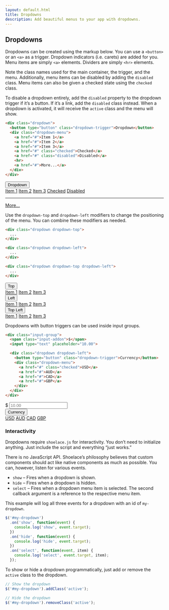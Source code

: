 ```yaml
---
layout: default.html
title: Dropdowns
description: Add beautiful menus to your app with dropdowns.
---
```


## Dropdowns

Dropdowns can be created using the markup below. You can use a `<button>` or an `<a>` as a trigger. Dropdown indicators (i.e. carets) are added for you. Menu items are simply `<a>` elements. Dividers are simply `<hr>` elements.

Note the class names used for the main container, the trigger, and the menu. Additionally, menu items can be disabled by adding the `disabled` class. Menu items can also be given a checked state using the `checked` class.

To disable a dropdown entirely, add the `disabled` property to the dropdown trigger if it’s a button. If it’s a link, add the `disabled` class instead. When a dropdown is activated, it will receive the `active` class and the menu will show.

```html
<div class="dropdown">
  <button type="button" class="dropdown-trigger">Dropdown</button>
  <div class="dropdown-menu">
    <a href="#">Item 1</a>
    <a href="#">Item 2</a>
    <a href="#">Item 3</a>
    <a href="#" class="checked">Checked</a>
    <a href="#" class="disabled">Disabled</a>
    <hr>
    <a href="#">More...</a>
  </div>
</div>
```

<div class="input-field">
  <div class="dropdown">
    <button type="button" class="dropdown-trigger">Dropdown</button>
    <div class="dropdown-menu">
      <a href="#">Item 1</a>
      <a href="#">Item 2</a>
      <a href="#">Item 3</a>
      <a href="#" class="checked">Checked</a>
      <a href="#" class="disabled">Disabled</a>
      <hr>
      <a href="#">More...</a>
    </div>
  </div>
</div>

Use the `dropdown-top` and `dropdown-left` modifiers to change the positioning of the menu. You can combine these modifiers as needed.

```html
<div class="dropdown dropdown-top">
  ...
</div>

<div class="dropdown dropdown-left">
  ...
</div>

<div class="dropdown dropdown-top dropdown-left">
  ...
</div>
```

<div class="input-field">
  <div class="dropdown dropdown-top">
    <button type="button" class="dropdown-trigger">Top</button>
    <div class="dropdown-menu">
      <a href="#">Item 1</a>
      <a href="#">Item 2</a>
      <a href="#">Item 3</a>
    </div>
  </div>

  <div class="dropdown dropdown-left">
    <button type="button" class="dropdown-trigger">Left</button>
    <div class="dropdown-menu">
      <a href="#">Item 1</a>
      <a href="#">Item 2</a>
      <a href="#">Item 3</a>
    </div>
  </div>

  <div class="dropdown dropdown-top dropdown-left">
    <button type="button" class="dropdown-trigger">Top Left</button>
    <div class="dropdown-menu">
      <a href="#">Item 1</a>
      <a href="#">Item 2</a>
      <a href="#">Item 3</a>
    </div>
  </div>
</div>

Dropdowns with button triggers can be used inside input groups.

```html
<div class="input-group">
  <span class="input-addon">$</span>
  <input type="text" placeholder="10.00">

  <div class="dropdown dropdown-left">
    <button type="button" class="dropdown-trigger">Currency</button>
    <div class="dropdown-menu">
      <a href="#" class="checked">USD</a>
      <a href="#">AUD</a>
      <a href="#">CAD</a>
      <a href="#">GBP</a>
    </div>
  </div>
</div>
```

<div class="input-group">
  <span class="input-addon">$</span>
  <input type="text" placeholder="10.00">

  <div class="dropdown dropdown-left">
    <button type="button" class="dropdown-trigger">Currency</button>
    <div class="dropdown-menu">
      <a href="#" class="checked">USD</a>
      <a href="#">AUD</a>
      <a href="#">CAD</a>
      <a href="#">GBP</a>
    </div>
  </div>
</div>

### Interactivity

Dropdowns require `shoelace.js` for interactivity. You don’t need to initialize anything. Just include the script and everything “just works.”

There is no JavaScript API. Shoelace’s philosophy believes that custom components should act like native components as much as possible. You can, however, listen for various events.

- `show` – Fires when a dropdown is shown.
- `hide` – Fires when a dropdown is hidden.
- `select` – Fires when a dropdown menu item is selected. The second callback argument is a reference to the respective menu item.

This example will log all three events for a dropdown with an id of `my-dropdown`.

```javascript
$('#my-dropdown')
  .on('show', function(event) {
    console.log('show', event.target);
  })
  .on('hide', function(event) {
    console.log('hide', event.target);
  })
  .on('select', function(event, item) {
    console.log('select', event.target, item);
  });
```

To show or hide a dropdown programmatically, just add or remove the `active` class to the dropdown.

```javascript
// Show the dropdown
$('#my-dropdown').addClass('active');

// Hide the dropdown
$('#my-dropdown').removeClass('active');
```
